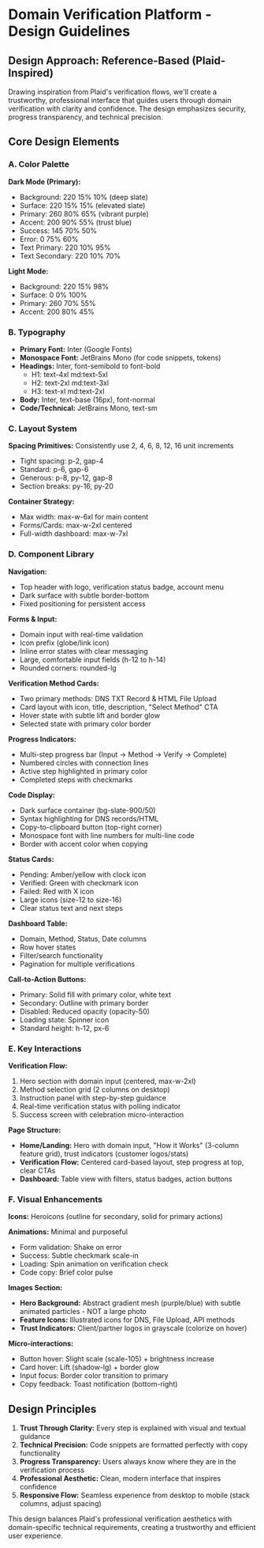 # Domain Verification Platform - Design Guidelines

## Design Approach: Reference-Based (Plaid-Inspired)

Drawing inspiration from Plaid's verification flows, we'll create a trustworthy, professional interface that guides users through domain verification with clarity and confidence. The design emphasizes security, progress transparency, and technical precision.

## Core Design Elements

### A. Color Palette

**Dark Mode (Primary):**
- Background: 220 15% 10% (deep slate)
- Surface: 220 15% 15% (elevated slate)
- Primary: 260 80% 65% (vibrant purple)
- Accent: 200 90% 55% (trust blue)
- Success: 145 70% 50%
- Error: 0 75% 60%
- Text Primary: 220 10% 95%
- Text Secondary: 220 10% 70%

**Light Mode:**
- Background: 220 15% 98%
- Surface: 0 0% 100%
- Primary: 260 70% 55%
- Accent: 200 80% 45%

### B. Typography

- **Primary Font:** Inter (Google Fonts)
- **Monospace Font:** JetBrains Mono (for code snippets, tokens)
- **Headings:** Inter, font-semibold to font-bold
  - H1: text-4xl md:text-5xl
  - H2: text-2xl md:text-3xl
  - H3: text-xl md:text-2xl
- **Body:** Inter, text-base (16px), font-normal
- **Code/Technical:** JetBrains Mono, text-sm

### C. Layout System

**Spacing Primitives:** Consistently use 2, 4, 6, 8, 12, 16 unit increments
- Tight spacing: p-2, gap-4
- Standard: p-6, gap-6
- Generous: p-8, py-12, gap-8
- Section breaks: py-16, py-20

**Container Strategy:**
- Max width: max-w-6xl for main content
- Forms/Cards: max-w-2xl centered
- Full-width dashboard: max-w-7xl

### D. Component Library

**Navigation:**
- Top header with logo, verification status badge, account menu
- Dark surface with subtle border-bottom
- Fixed positioning for persistent access

**Forms & Input:**
- Domain input with real-time validation
- Icon prefix (globe/link icon)
- Inline error states with clear messaging
- Large, comfortable input fields (h-12 to h-14)
- Rounded corners: rounded-lg

**Verification Method Cards:**
- Two primary methods: DNS TXT Record & HTML File Upload
- Card layout with icon, title, description, "Select Method" CTA
- Hover state with subtle lift and border glow
- Selected state with primary color border

**Progress Indicators:**
- Multi-step progress bar (Input → Method → Verify → Complete)
- Numbered circles with connection lines
- Active step highlighted in primary color
- Completed steps with checkmarks

**Code Display:**
- Dark surface container (bg-slate-900/50)
- Syntax highlighting for DNS records/HTML
- Copy-to-clipboard button (top-right corner)
- Monospace font with line numbers for multi-line code
- Border with accent color when copying

**Status Cards:**
- Pending: Amber/yellow with clock icon
- Verified: Green with checkmark icon
- Failed: Red with X icon
- Large icons (size-12 to size-16)
- Clear status text and next steps

**Dashboard Table:**
- Domain, Method, Status, Date columns
- Row hover states
- Filter/search functionality
- Pagination for multiple verifications

**Call-to-Action Buttons:**
- Primary: Solid fill with primary color, white text
- Secondary: Outline with primary border
- Disabled: Reduced opacity (opacity-50)
- Loading state: Spinner icon
- Standard height: h-12, px-6

### E. Key Interactions

**Verification Flow:**
1. Hero section with domain input (centered, max-w-2xl)
2. Method selection grid (2 columns on desktop)
3. Instruction panel with step-by-step guidance
4. Real-time verification status with polling indicator
5. Success screen with celebration micro-interaction

**Page Structure:**
- **Home/Landing:** Hero with domain input, "How it Works" (3-column feature grid), trust indicators (customer logos/stats)
- **Verification Flow:** Centered card-based layout, step progress at top, clear CTAs
- **Dashboard:** Table view with filters, status badges, action buttons

### F. Visual Enhancements

**Icons:** Heroicons (outline for secondary, solid for primary actions)

**Animations:** Minimal and purposeful
- Form validation: Shake on error
- Success: Subtle checkmark scale-in
- Loading: Spin animation on verification check
- Code copy: Brief color pulse

**Images Section:**
- **Hero Background:** Abstract gradient mesh (purple/blue) with subtle animated particles - NOT a large photo
- **Feature Icons:** Illustrated icons for DNS, File Upload, API methods
- **Trust Indicators:** Client/partner logos in grayscale (colorize on hover)

**Micro-interactions:**
- Button hover: Slight scale (scale-105) + brightness increase
- Card hover: Lift (shadow-lg) + border glow
- Input focus: Border color transition to primary
- Copy feedback: Toast notification (bottom-right)

## Design Principles

1. **Trust Through Clarity:** Every step is explained with visual and textual guidance
2. **Technical Precision:** Code snippets are formatted perfectly with copy functionality
3. **Progress Transparency:** Users always know where they are in the verification process
4. **Professional Aesthetic:** Clean, modern interface that inspires confidence
5. **Responsive Flow:** Seamless experience from desktop to mobile (stack columns, adjust spacing)

This design balances Plaid's professional verification aesthetics with domain-specific technical requirements, creating a trustworthy and efficient user experience.
